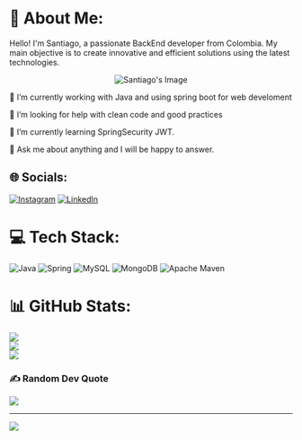 # 💫 About Me:
Hello! I'm Santiago, a passionate BackEnd developer from Colombia. My main objective is to create innovative and efficient solutions using the latest technologies.

<p align="center">
  <img src="https://miro.medium.com/v2/resize:fit:4800/format:webp/1*aXe6MaOyhdIP5WqdPHhSFw.png" alt="Santiago's Image">
</p>

🔭 I’m currently working with Java and using spring boot for web develoment

🤝 I’m looking for help with clean code and good practices

🌱 I’m currently learning SpringSecurity JWT.

💬 Ask me about anything and I will be happy to answer.


## 🌐 Socials:
[![Instagram](https://img.shields.io/badge/Instagram-%23E4405F.svg?logo=Instagram&logoColor=white)](https://instagram.com/@zapata_idk) [![LinkedIn](https://img.shields.io/badge/LinkedIn-%230077B5.svg?logo=linkedin&logoColor=white)](https://linkedin.com/in/www.linkedin.com/in/santiagozapatacorrea) 

# 💻 Tech Stack:
![Java](https://img.shields.io/badge/java-%23ED8B00.svg?style=for-the-badge&logo=openjdk&logoColor=white) ![Spring](https://img.shields.io/badge/spring-%236DB33F.svg?style=for-the-badge&logo=spring&logoColor=white) ![MySQL](https://img.shields.io/badge/mysql-%2300000f.svg?style=for-the-badge&logo=mysql&logoColor=white) ![MongoDB](https://img.shields.io/badge/MongoDB-%234ea94b.svg?style=for-the-badge&logo=mongodb&logoColor=white) ![Apache Maven](https://img.shields.io/badge/Apache%20Maven-C71A36?style=for-the-badge&logo=Apache%20Maven&logoColor=white)
# 📊 GitHub Stats:
![](https://github-readme-stats.vercel.app/api?username=zapatac2312&theme=dark&hide_border=false&include_all_commits=true&count_private=true)<br/>
![](https://github-readme-streak-stats.herokuapp.com/?user=zapatac2312&theme=dark&hide_border=false)<br/>
![](https://github-readme-stats.vercel.app/api/top-langs/?username=zapatac2312&theme=dark&hide_border=false&include_all_commits=true&count_private=true&layout=compact)

### ✍️ Random Dev Quote
![](https://quotes-github-readme.vercel.app/api?type=horizontal&theme=radical)

---
[![](https://visitcount.itsvg.in/api?id=zapatac2312&icon=2&color=0)](https://visitcount.itsvg.in)

<!-- Proudly created with GPRM ( https://gprm.itsvg.in ) -->
